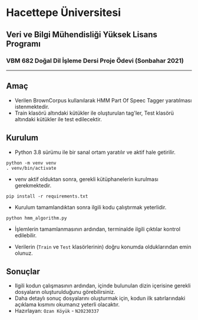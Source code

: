 # Hacettepe Üniversitesi
## Veri ve Bilgi Mühendisliği Yüksek Lisans Programı
### VBM 682 Doğal Dil İşleme Dersi Proje Ödevi (Sonbahar 2021)

---
## Amaç
* Verilen BrownCorpus kullanılarak HMM Part Of Speec Tagger yaratılması istenmektedir.
* Train klasörü altındaki kütükler ile oluşturulan tag'ler, Test klasörü altındaki kütükler ile test edilecektir.


## Kurulum
* Python 3.8 sürümu ile bir sanal ortam yaratılır ve aktif hale getirilir.
```
python -m venv venv
. venv/bin/activate
```

* venv aktif olduktan sonra, gerekli kütüphanelerin kurulması gerekmektedir. 
```
pip install -r requirements.txt
```

* Kurulum tamamlandıktan sonra ilgili kodu çalıştırmak yeterlidir.
```
python hmm_algorithm.py
```

* İşlemlerin tamamlanmasının ardından, terminalde ilgili çıktılar kontrol edilebilir.

* Verilerin (`Train` ve `Test` klasörlerinin) doğru konumda olduklarından emin olunuz.

## Sonuçlar
* Ilgili kodun çalışmasının ardından, içinde bulunulan dizin içerisine gerekli dosyaların oluşturulduğunu görebilirsiniz.
* Daha detaylı sonuç dosyalarını oluşturmak için, kodun ilk satırlarındaki açıklama kısmını okumanız yeterli olacaktır.
* Hazırlayan: `Ozan Köyük` - `N20230337`
